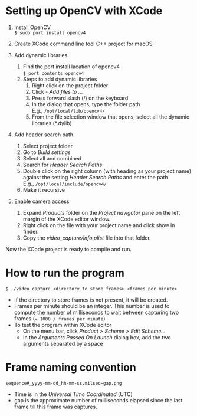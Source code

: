 #  Setting up OpenCV with XCode

1. Install OpenCV  
        `$ sudo port install opencv4`

2. Create XCode command line tool C++ project for macOS

3. Add dynamic libraries
    1. Find the port install lacation of opencv4  
       `$ port contents opencv4`
    2. Steps to add dynamic libraries
       1. Right click on the project folder
       2. Click - *Add files to ...*
       3. Press forward slash (/) on the keyboard
       4. In the dialog that opens, type the folder path  
          E.g., `/opt/local/lib/opencv4/`
       5. From the file selection window that opens, select all the dynamic libraries (*.dylib)

4. Add header search path
   1. Select project folder
   2. Go to *Build settings*
   3. Select all and combined
   4. Search for *Header Search Paths*
   5. Double click on the right column (with heading as your project name) against the setting *Header Search Paths* and enter the path  
      E.g., `/opt/local/include/opencv4/`
   6. Make it recursive

5. Enable camera access
   1. Expand *Products* folder on the *Project navigator* pane on the left margin of the XCode editor window.
   2. Right click on the file with your project name and click show in finder.
   3. Copy the *video_capture/info.plist* file into that folder.

Now the XCode project is ready to compile and run.


# How to run the program

`$ ./video_capture <directory to store frames> <frames per minute>`

- If the directory to store frames is not present, it will be created.
- Frames per minute should be an integer. This number is used to compute the number of milliseconds to wait between capturing two frames (`= 1000 / frames per minute`).
- To test the program within XCode editor  
    * On the menu bar, click *Product > Scheme > Edit Scheme...*
    * In the *Arguments Passed On Launch* dialog box, add the two arguments separated by a space


# Frame naming convention

`sequence#_yyyy-mm-dd_hh-mm-ss.milsec~gap.png`

- Time is in the *Universal Time Coordinated* (UTC)
- gap is the approximate number of milliseconds elapsed since the last frame till this frame was captures.


